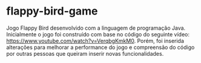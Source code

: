 # flappy-bird-game
Jogo Flappy Bird desenvolvido com a linguagem de programação Java. Inicialmente o jogo foi construído com base no código do seguinte vídeo: https://www.youtube.com/watch?v=VerqbgKmkM0. Porém, foi inserida alterações para melhorar a performance do jogo e compreensão do código por outras pessoas que queiram inserir novas funcionalidades.
